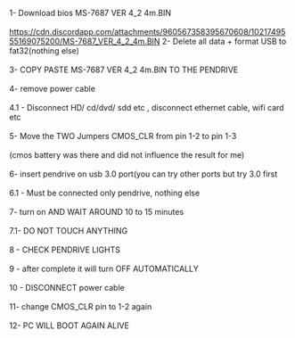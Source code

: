 1- Download bios MS-7687 VER 4_2  4m.BIN<br><br> https://cdn.discordapp.com/attachments/960567358395670608/1021749555169075200/MS-7687_VER_4_2_4m.BIN 
2- Delete all data + format USB to fat32(nothing else)<br><br>
3- COPY PASTE MS-7687 VER 4_2  4m.BIN TO THE PENDRIVE<br><br>
4- remove power cable<br><br>
4.1 - Disconnect HD/ cd/dvd/ sdd etc , disconnect ethernet cable, wifi card etc<br><br>
5- Move the TWO Jumpers CMOS_CLR from pin 1-2 to pin 1-3<br><br>(cmos battery was there and did not influence the result for me)<br><br>
6- insert pendrive on usb 3.0 port(you can try other ports but try 3.0 first <br><br>
6.1 - Must be connected only pendrive, nothing else<br><br>
7- turn on AND WAIT AROUND 10 to 15 minutes<br><br>
7.1- DO NOT TOUCH ANYTHING<br><br>
8 - CHECK PENDRIVE LIGHTS<br><br>
9 - after complete it will turn OFF AUTOMATICALLY <br><br>
10 - DISCONNECT  power cable <br><br>
11- change CMOS_CLR pin to 1-2 again <br><br>
12- PC WILL BOOT AGAIN ALIVE
